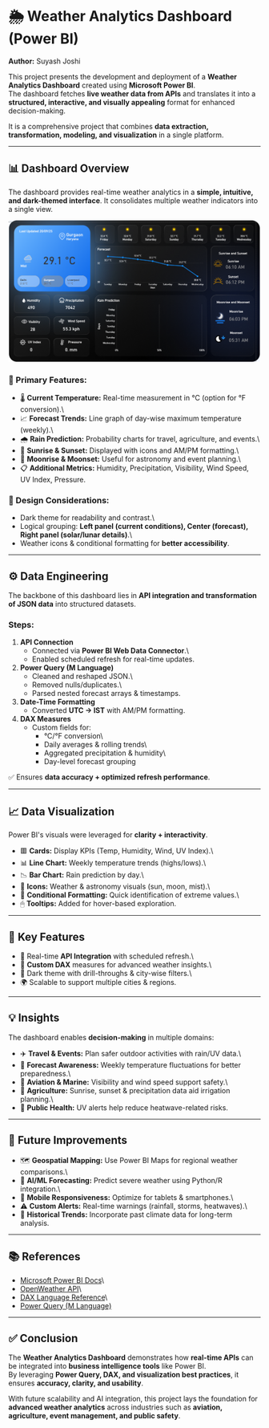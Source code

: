 # 🌦 Weather Analytics Dashboard (Power BI)

**Author:** Suyash Joshi

This project presents the development and deployment of a **Weather
Analytics Dashboard** created using **Microsoft Power BI**.\
The dashboard fetches **live weather data from APIs** and translates it
into a **structured, interactive, and visually appealing** format for
enhanced decision-making.

It is a comprehensive project that combines **data extraction,
transformation, modeling, and visualization** in a single platform.

------------------------------------------------------------------------

## 📊 Dashboard Overview

The dashboard provides real-time weather analytics in a **simple,
intuitive, and dark-themed interface**. It consolidates multiple weather
indicators into a single view.

![Dashboard Screenshot](image.png)

### 🔑 Primary Features:

-   🌡 **Current Temperature:** Real-time measurement in °C (option for
    °F conversion).\
-   📈 **Forecast Trends:** Line graph of day-wise maximum temperature
    (weekly).\
-   🌧 **Rain Prediction:** Probability charts for travel, agriculture,
    and events.\
-   🌅 **Sunrise & Sunset:** Displayed with icons and AM/PM formatting.\
-   🌙 **Moonrise & Moonset:** Useful for astronomy and event planning.\
-   📋 **Additional Metrics:** Humidity, Precipitation, Visibility, Wind
    Speed, UV Index, Pressure.

### 🎨 Design Considerations:

-   Dark theme for readability and contrast.\
-   Logical grouping: **Left panel (current conditions), Center
    (forecast), Right panel (solar/lunar details)**.\
-   Weather icons & conditional formatting for **better accessibility**.

------------------------------------------------------------------------

## ⚙️ Data Engineering

The backbone of this dashboard lies in **API integration and
transformation of JSON data** into structured datasets.

### Steps:

1.  **API Connection**
    -   Connected via **Power BI Web Data Connector**.\
    -   Enabled scheduled refresh for real-time updates.
2.  **Power Query (M Language)**
    -   Cleaned and reshaped JSON.\
    -   Removed nulls/duplicates.\
    -   Parsed nested forecast arrays & timestamps.
3.  **Date-Time Formatting**
    -   Converted **UTC → IST** with AM/PM formatting.
4.  **DAX Measures**
    -   Custom fields for:
        -   °C/°F conversion\
        -   Daily averages & rolling trends\
        -   Aggregated precipitation & humidity\
        -   Day-level forecast grouping

✅ Ensures **data accuracy + optimized refresh performance**.

------------------------------------------------------------------------

## 📈 Data Visualization

Power BI's visuals were leveraged for **clarity + interactivity**.

-   🟥 **Cards:** Display KPIs (Temp, Humidity, Wind, UV Index).\
-   📊 **Line Chart:** Weekly temperature trends (highs/lows).\
-   📉 **Bar Chart:** Rain prediction by day.\
-   🎯 **Icons:** Weather & astronomy visuals (sun, moon, mist).\
-   🎨 **Conditional Formatting:** Quick identification of extreme
    values.\
-   🖱 **Tooltips:** Added for hover-based exploration.

------------------------------------------------------------------------

## 🚀 Key Features

-   🔄 Real-time **API Integration** with scheduled refresh.\
-   📐 **Custom DAX** measures for advanced weather insights.\
-   🎨 Dark theme with drill-throughs & city-wise filters.\
-   🌍 Scalable to support multiple cities & regions.

------------------------------------------------------------------------

## 💡 Insights

The dashboard enables **decision-making** in multiple domains:

-   ✈️ **Travel & Events:** Plan safer outdoor activities with rain/UV
    data.\
-   🔮 **Forecast Awareness:** Weekly temperature fluctuations for
    better preparedness.\
-   🚢 **Aviation & Marine:** Visibility and wind speed support safety.\
-   🌾 **Agriculture:** Sunrise, sunset & precipitation data aid
    irrigation planning.\
-   🏥 **Public Health:** UV alerts help reduce heatwave-related risks.

------------------------------------------------------------------------

## 🔮 Future Improvements

-   🗺 **Geospatial Mapping:** Use Power BI Maps for regional weather
    comparisons.\
-   🤖 **AI/ML Forecasting:** Predict severe weather using Python/R
    integration.\
-   📱 **Mobile Responsiveness:** Optimize for tablets & smartphones.\
-   ⚠️ **Custom Alerts:** Real-time warnings (rainfall, storms,
    heatwaves).\
-   📜 **Historical Trends:** Incorporate past climate data for
    long-term analysis.

------------------------------------------------------------------------

## 📚 References

-   [Microsoft Power BI Docs](https://learn.microsoft.com/power-bi/)\
-   [OpenWeather API](https://openweathermap.org/)\
-   [DAX Language Reference](https://learn.microsoft.com/dax/)\
-   [Power Query (M Language)](https://learn.microsoft.com/power-query/)

------------------------------------------------------------------------

## ✅ Conclusion

The **Weather Analytics Dashboard** demonstrates how **real-time APIs**
can be integrated into **business intelligence tools** like Power BI.\
By leveraging **Power Query, DAX, and visualization best practices**, it
ensures **accuracy, clarity, and usability**.

With future scalability and AI integration, this project lays the
foundation for **advanced weather analytics** across industries such as
**aviation, agriculture, event management, and public safety**.
